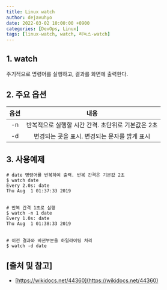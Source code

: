 ```yaml
---
title: Linux watch
author: dejavuhyo
date: 2022-03-02 10:00:00 +0900
categories: [DevOps, Linux]
tags: [linux-watch, watch, 리눅스-watch]
---
```


## 1. watch
주기적으로 명령어를 실행하고, 결과를 화면에 출력한다.

## 2. 주요 옵션

| 옵션 | 내용 |
|:-----:|:-----:|
| -n | 반복적으로 실행할 시간 간격. 초단위로 기본값은 2초 |
| -d | 변경되는 곳을 표시. 변경되는 문자를 밝게 표시 |

## 3. 사용예제

```shell
# date 명령어를 반복하여 출력. 반복 간격은 기본값 2초 
$ watch date
Every 2.0s: date                                                                                                                                                                                                                                      Thu Aug  1 01:37:33 2019


# 반복 간격 1초로 실행 
$ watch -n 1 date
Every 1.0s: date                                                                                                                                                                                                                                      Thu Aug  1 01:38:33 2019


# 이전 결과와 바뀐부분을 하일라이팅 처리 
$ watch -d date
```

## [출처 및 참고]
* [https://wikidocs.net/44360](https://wikidocs.net/44360)
